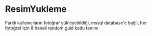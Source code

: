 # ResimYukleme
Farklı kullanıcıların fotoğraf yükleyebildiği, mssql database'e bağlı, her fotoğraf için 8 haneli random guid kodu tanımı
